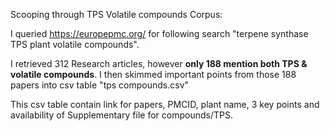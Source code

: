 Scooping through TPS Volatile compounds Corpus:

I queried https://europepmc.org/ for following search   "terpene synthase TPS plant volatile compounds". 

I retrieved 312 Research articles, however **only 188 mention both TPS & volatile compounds**. I then skimmed important points from those 188 papers into csv table "tps compounds.csv"

This csv table contain link for papers, PMCID, plant name, 3 key points and availability of Supplementary file for compounds/TPS.








